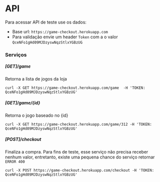 
# API
Para acessar API de teste use os dados:
- Base url: `https://game-checkout.herokuapp.com`
- Para validação envie um header `Token` com a o valor `QceNFo1gHd09MJDzyswNqzStlxYGBzUG`

### Serviços
##### [GET]/game
Retorna a lista de jogos da loja
```
curl -X GET https://game-checkout.herokuapp.com/game  -H 'TOKEN: QceNFo1gHd09MJDzyswNqzStlxYGBzUG' 
```

##### [GET]/game/{id}
Retorna o jogo baseado no {id}

```
curl -X GET https://game-checkout.herokuapp.com/game/312 -H 'TOKEN: QceNFo1gHd09MJDzyswNqzStlxYGBzUG'
```

##### [POST]/checkout
Finaliza a compra. Para fins de teste, esse serviço não precisa receber nenhum valor, entretanto, existe uma pequena chance do serviço retornar `ERROR 400`

```
curl -X POST https://game-checkout.herokuapp.com/checkout -H 'TOKEN: QceNFo1gHd09MJDzyswNqzStlxYGBzUG'
```
